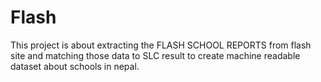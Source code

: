 # Flash
This project is about extracting the FLASH SCHOOL REPORTS from flash site and matching those data to SLC result to create machine readable dataset about schools in nepal.


